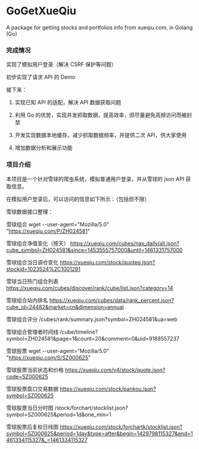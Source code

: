 # GoGetXueQiu

A package for getting stocks and portfolios info from xueqiu.com, in Golang (Go)

### 完成情况

实现了模拟用户登录（解决 CSRF 保护等问题）

初步实现了请求 API 的 Demo

接下来：

1. 实现已知 API 的适配，解决 API 数据获取问题

2. 利用 Go 的优势，实现并发抓取数据，提高效率，但尽量避免高频访问而被封禁

3. 开发实现数据本地缓存，减少抓取数据频率，并提供二次 API，供大家使用

4. 增加数据分析和展示功能

### 项目介绍

本项目是一个针对雪球的爬虫系统，模拟普通用户登录，并从雪球的 json API 获取信息。

在模拟用户登录后，可以访问的信息如下所示：（包括但不限）

雪球数据接口整理：

雪球组合
wget --user-agent="Mozilla/5.0" "https://xueqiu.com/P/ZH024581"

雪球组合净值变化（按天）
https://xueqiu.com/cubes/nav_daily/all.json?cube_symbol=ZH024581&since=1453555757000&until=1461331757000

雪球组合当日调仓变化
https://xueqiu.com/stock/quotep.json?stockid=1023524%2C1001291

雪球当日热门组合列表
https://xueqiu.com/cubes/discover/rank/cube/list.json?category=14

雪球组合站内排名
https://xueqiu.com/cubes/data/rank_percent.json?cube_id=24482&market=cn&dimension=annual

雪球组合评分
/cubes/rank/summary.json?symbol=ZH024581&ua=web

雪球组合管理者时间线
/cube/timeline?symbol=ZH024581&page=1&count=20&comment=0&uid=9188557237

雪球股票
wget --user-agent="Mozilla/5.0" "https://xueqiu.com/S/SZ000625"

雪球股票当前状态和价格
https://xueqiu.com/v4/stock/quote.json?code=SZ000625

雪球股票盘口交易数据
https://xueqiu.com/stock/pankou.json?symbol=SZ000625

雪球股票当日分时图
/stock/forchart/stocklist.json?symbol=SZ000625&period=1d&one_min=1

雪球股票后复权日线图
https://xueqiu.com/stock/forchartk/stocklist.json?symbol=SZ000625&period=1day&type=after&begin=1429798115327&end=1461334115327&_=1461334115327
